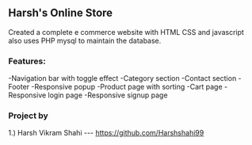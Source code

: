 ## Harsh's Online Store
Created a complete e commerce website with HTML CSS and javascript also uses PHP mysql to maintain the database.
### Features:

-Navigation bar with toggle effect
-Category section
-Contact section
-Footer
-Responsive popup
-Product page with sorting
-Cart page
-Responsive login page
-Responsive signup page


### Project by
1.) Harsh Vikram Shahi --- https://github.com/Harshshahi99 <br>

